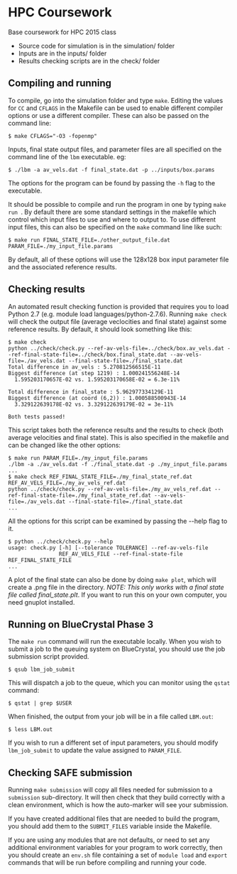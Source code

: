 # HPC Coursework

Base coursework for HPC 2015 class

* Source code for simulation is in the simulation/ folder
* Inputs are in the inputs/ folder
* Results checking scripts are in the check/ folder

## Compiling and running

To compile, go into the simulation folder and type `make`. Editing the values for `CC` and `CFLAGS` in the Makefile can be used to enable different compiler options or use a different compiler. These can also be passed on the command line:

    $ make CFLAGS="-O3 -fopenmp"

Inputs, final state output files, and parameter files are all specified on the command line of the `lbm` executable. eg:

    $ ./lbm -a av_vels.dat -f final_state.dat -p ../inputs/box.params

The options for the program can be found by passing the `-h` flag to the executable.

It should be possible to compile and run the program in one by typing `make run `. By default there are some standard settings in the makefile which control which input files to use and where to output to. To use different input files, this can also be specified on the `make` command line like such:

    $ make run FINAL_STATE_FILE=./other_output_file.dat PARAM_FILE=./my_input_file.params

By default, all of these options will use the 128x128 box input parameter file and the associated reference results.

## Checking results

An automated result checking function is provided that requires you to load Python 2.7 (e.g. module load languages/python-2.7.6). Running `make check` will check the output file (average veclocities and final state) against some reference results. By default, it should look something like this:

    $ make check
    python ../check/check.py --ref-av-vels-file=../check/box.av_vels.dat --ref-final-state-file=../check/box.final_state.dat --av-vels-file=./av_vels.dat --final-state-file=./final_state.dat
    Total difference in av_vels : 5.270812566515E-11
    Biggest difference (at step 1219) : 1.000241556248E-14
      1.595203170657E-02 vs. 1.595203170658E-02 = 6.3e-11%

    Total difference in final_state : 5.962977334129E-11
    Biggest difference (at coord (6,2)) : 1.000588500943E-14
      3.329122639178E-02 vs. 3.329122639179E-02 = 3e-11%

    Both tests passed!

This script takes both the reference results and the results to check (both average velocities and final state). This is also specified in the makefile and can be changed like the other options:

    $ make run PARAM_FILE=./my_input_file.params
    ./lbm -a ./av_vels.dat -f ./final_state.dat -p ./my_input_file.params
    ...
    $ make check REF_FINAL_STATE_FILE=./my_final_state_ref.dat REF_AV_VELS_FILE=./my_av_vels_ref.dat
    python ../check/check.py --ref-av-vels-file=./my_av_vels_ref.dat --ref-final-state-file=./my_final_state_ref.dat --av-vels-file=./av_vels.dat --final-state-file=./final_state.dat
    ...

All the options for this script can be examined by passing the --help flag to it.

    $ python ../check/check.py --help
    usage: check.py [-h] [--tolerance TOLERANCE] --ref-av-vels-file
                    REF_AV_VELS_FILE --ref-final-state-file REF_FINAL_STATE_FILE
    ...

A plot of the final state can also be done by doing `make plot`, which will create a .png file in the directory. _NOTE: This only works with a final state file called final\_state.plt_. If you want to run this on your own computer, you need gnuplot installed.

## Running on BlueCrystal Phase 3

The `make run` command will run the executable locally. When you wish
to submit a job to the queuing system on BlueCrystal, you should use
the job submission script provided.

    $ qsub lbm_job_submit

This will dispatch a job to the queue, which you can monitor using the
`qstat` command:

    $ qstat | grep $USER

When finished, the output from your job will be in a file called
`LBM.out`:

    $ less LBM.out

If you wish to run a different set of input parameters, you should
modify `lbm_job_submit` to update the value assigned to `PARAM_FILE`.

## Checking SAFE submission

Running `make submission` will copy all files needed for submission to
a `submission` sub-directory. It will then check that they build
correctly with a clean environment, which is how the auto-marker will
see your submission.

If you have created additional files that are needed to build the
program, you should add them to the `SUBMIT_FILES` variable inside the
Makefile.

If you are using any modules that are not defaults, or need to set any
additional environment variables for your program to work correctly,
then you should create an `env.sh` file containing a set of `module
load` and `export` commands that will be run before compiling and
running your code.
